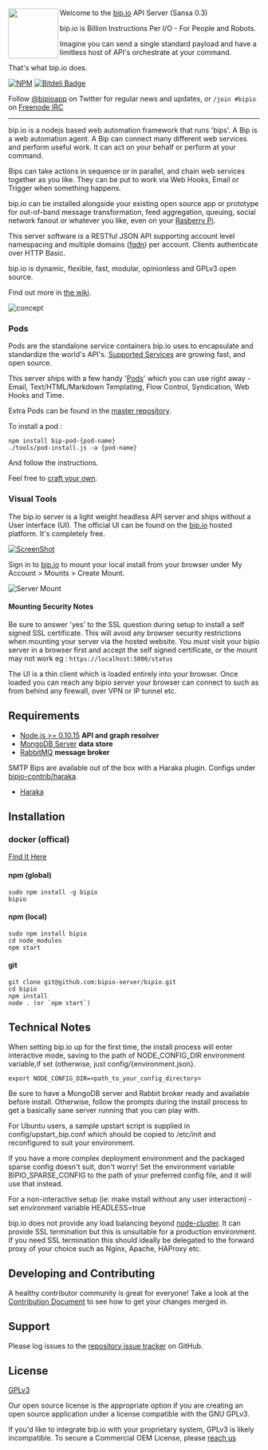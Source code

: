 <a href="https://bip.io"><img align="left" width="100" src="https://bip.io/static/img/bipiologo_color.svg"/></a>
=========

Welcome to the [bip.io](https://bip.io) API Server (Sansa 0.3)

bip.io is Billion Instructions Per I/O - For People and Robots.  

Imagine you can send a single standard payload and have a limitless host of API's orchestrate at your command.  

That's what bip.io does.

[![NPM](https://nodei.co/npm/bipio.png?downloads=true)](https://nodei.co/npm/bipio/)
[![Bitdeli Badge](https://d2weczhvl823v0.cloudfront.net/bipio-server/bipio/trend.png)](https://bitdeli.com/free "Bitdeli Badge")

Follow <a href="https://twitter.com/bipioapp" class="twitter-follow-button" data-show-count="false">@bipioapp</a> on Twitter for regular news and updates, or `/join #bipio` on [Freenode IRC](https://freenode.net)

----

bip.io is a nodejs based web automation framework that runs 'bips'. A Bip is a web automation agent.  A Bip can connect many different web services and perform useful work.  It can act on your behalf or perform at your command.

Bips can take actions in sequence or in parallel, and chain web services together as you like. They can be put to work via Web Hooks, Email or Trigger when something happens.

bip.io can be installed alongside your existing open source app or prototype for out-of-band message transformation, feed aggregation, queuing, social network fanout or whatever you like, even on your [Rasberry Pi](http://www.raspberrypi.org/).

This server software is a RESTful JSON API supporting account level namespacing and multiple domains ([fqdn](http://en.wikipedia.org/wiki/Fully_qualified_domain_name)) per account.  Clients authenticate over HTTP Basic.

bip.io is dynamic, flexible, fast, modular, opinionless and GPLv3 open source.

Find out more in [the wiki](https://github.com/bipio-server/bipio/wiki).

![concept](https://bip.io/static/img/docs/bip_concept.png)

### Pods

Pods are the standalone service containers bip.io uses to encapsulate and standardize the world's API's.  [Supported Services](https://github.com/bipio-server/bipio/wiki/Pod-List) are growing fast, and open source.

This server ships with a few handy '[Pods](https://github.com/bipio-server/bipio/wiki/Pods)' which you can use right away - Email, Text/HTML/Markdown Templating, Flow Control, Syndication, Web Hooks and Time.  

Extra Pods can be found in the [master repository](https://github.com/bipio-server).

To install a pod :

    npm install bip-pod-{pod-name}
    ./tools/pod-install.js -a {pod-name}
  
And follow the instructions. 

Feel free to [craft your own](https://github.com/bipio-server/bipio/wiki/Pods#creating-pods).

### Visual Tools

The bip.io server is a light weight headless API server and ships without a User Interface (UI).  The official UI can be found on the [bip.io](https://bip.io) hosted platform.  It's completely free.

[![ScreenShot](https://bip.io/static/img/docs/vimeo_overlay.png)](https://vimeo.com/119869509)

Sign in to [bip.io](https://bip.io) to mount your local install from your browser under My Account > Mounts > Create Mount.  

![Server Mount](https://bip.io/static/img/docs/server_mount.png)

#### Mounting Security Notes

Be sure to answer 'yes' to the SSL question during setup to install a self signed SSL certificate.  This will avoid any browser security restrictions when mounting your server via the hosted website.  You *must* visit your bipio server in a browser first and accept the self signed certificate, or the mount may not work eg : `https://localhost:5000/status`

The UI is a thin client which is loaded entirely into your browser.  Once loaded you can reach any bipio server your browser can connect to such as from behind any firewall, over VPN or IP tunnel etc.

## Requirements

  - [Node.js >= 0.10.15](http://nodejs.org) **API and graph resolver**
  - [MongoDB Server](http://www.mongodb.org) **data store**
  - [RabbitMQ](http://www.rabbitmq.com) **message broker**

SMTP Bips are available out of the box with a Haraka plugin.  Configs under [bipio-contrib/haraka](https://github.com/bipio-server/bipio-contrib).

  - [Haraka](https://github.com/baudehlo/Haraka)

## Installation

### docker (offical)

  [Find It Here](https://github.com/bipio-server/bipio-docker)

#### npm (global)

    sudo npm install -g bipio
    bipio

#### npm (local)

    sudo npm install bipio
    cd node_modules
    npm start

#### git

    git clone git@github.com:bipio-server/bipio.git
    cd bipio
    npm install
    node . (or `npm start`)

## Technical Notes

When setting bip.io up for the first time, the install process will enter interactive mode, saving to the path of NODE_CONFIG_DIR environment variable,if set (otherwise, just config/{environment.json}.

    export NODE_CONFIG_DIR=<path_to_your_config_directory>

Be sure to have a MongoDB server and Rabbit broker ready and available before install.  Otherwise, follow the prompts
during the install process to get a basically sane server running that you can play with.

For Ubuntu users, a sample upstart script is supplied in config/upstart_bip.conf which should be copied to 
/etc/init and reconfigured to suit your environment.

If you have a more complex deployment environment and the packaged sparse config doesn't suit, don't worry!  Set the environment variable BIPIO_SPARSE_CONFIG to the path of your preferred config file, and it will use that instead.

For a non-interactive setup (ie: make install without any user interaction) - set environment variable HEADLESS=true

bip.io does not provide any load balancing beyond [node-cluster](http://nodejs.org/api/cluster.html).  It can provide SSL termination but this is unsuitable for a production environment.  If you need SSL termination this should ideally be delegated to the forward proxy of your choice such as Nginx, Apache, HAProxy etc.

## Developing and Contributing

A healthy contributor community is great for everyone! Take a look at the [Contribution Document](https://github.com/bipio-server/bipio/blob/master/CONTRIBUTING.md) to see how to get your changes merged in.

## Support

Please log issues to the [repository issue tracker](https://github.com/bipio-server/bipio/issues) on GitHub.  

## License

[GPLv3](http://www.gnu.org/copyleft/gpl.html)

Our open source license is the appropriate option if you are creating an open source application under a license compatible with the GNU GPLv3. 

If you'd like to integrate bip.io with your proprietary system, GPLv3 is likely incompatible.  To secure a Commercial OEM License, please [reach us](mailto:hello@bip.io)
